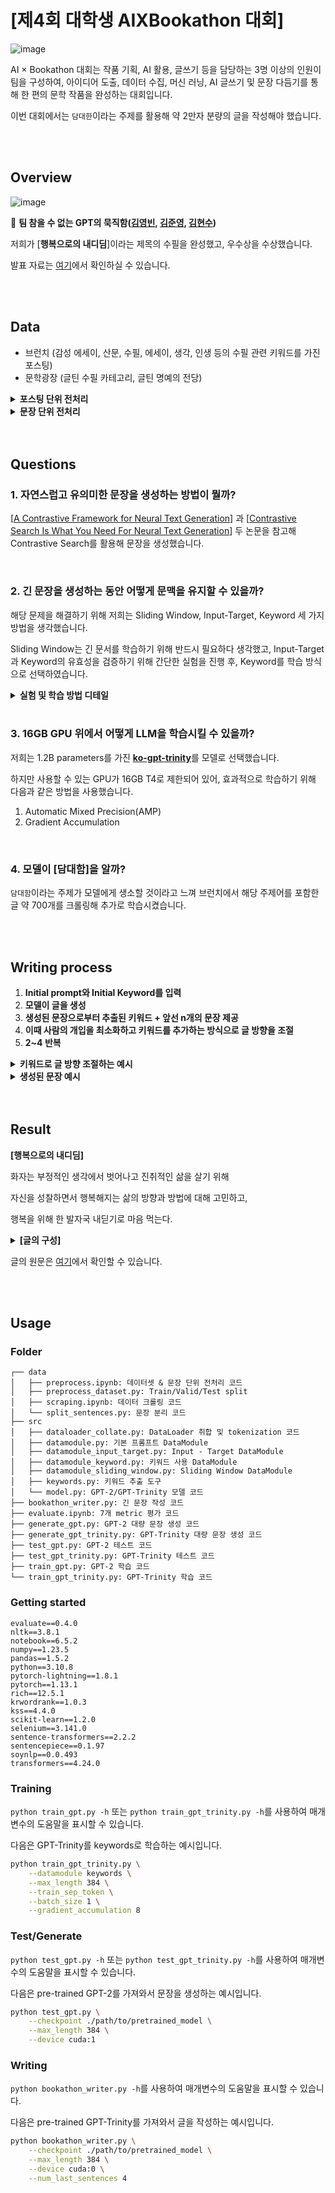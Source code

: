 # [제4회 대학생 AIXBookathon 대회]

![image](https://user-images.githubusercontent.com/5147122/213642918-bf47b64a-1b8e-44da-8df8-b374baac11c8.png)

AI × Bookathon 대회는 작품 기획, AI 활용, 글쓰기 등을 담당하는 3명 이상의 인원이 팀을 구성하여, 아이디어 도출, 데이터 수집, 머신 러닝, AI 글쓰기 및 문장 다듬기를 통해 한 편의 문학 작품을
완성하는 대회입니다.

이번 대회에서는 `담대한`이라는 주제를 활용해 약 2만자 분량의 글을 작성해야 했습니다.

<br>

<br>

## Overview

![image](https://user-images.githubusercontent.com/5147122/213643213-55271904-d67d-466f-850b-9b6669e9895e.png)

🥉 **팀 참을 수 없는 GPT의
묵직함([김영빈](https://github.com/ybkim3603), [김준영](https://github.com/junieberry), [김현수](https://github.com/sudokim))**

저희가 [**행복으로의 내디딤**]이라는 제목의 수필을 완성했고, 우수상을 수상했습니다.

발표 자료는 [여기](result/참을-수-없는-GPT의-묵직함-발표자료.pdf)에서 확인하실 수 있습니다.

<br>

<br>

## Data

- 브런치 (감성 에세이, 산문, 수필, 에세이, 생각, 인생 등의 수필 관련 키워드를 가진 포스팅)
- 문학광장 (글틴 수필 카테고리, 글틴 명예의 전당)

<details>
<summary><b>포스팅 단위 전처리</b></summary>
<div markdown="1">

> 품질 낮은 포스팅을 학습에서 제외 시키기 위함

1. 한글 비율이 일정 이하인 포스팅 제거
2. 특정 키워드를 포함한 데이터 제거
3. 특정 저자의 포스팅 제거
4. 중국어와 일본어를 포함한 포스팅 제거
5. 길이가 너무 짧은 포스팅 제거
6. [kss](https://github.com/likejazz/korean-sentence-splitter)로 문장 분리

</div></details>

<details>
<summary><b>문장 단위 전처리</b></summary>
<div markdown="1">

> 문장에서 모델의 학습에 방해되는 요소를 제외 시키기 위함

1. Email, URL, hashtag(#), mention(@) 제거
2. 괄호 및 괄호 안의 내용 제거
3. 자음 혹은 모음만 있는 문자 제거
4. 반복되는 특수문자와 공백 제거
5. 개행문자 제거
6. 특이한 형태의 특수 기호를 일반적인 형태로 변경

</div></details>

<br>

<br>

## **Questions**

### 1. **자연스럽고 유의미한 문장을 생성하는 방법이 뭘까?**

[[A Contrastive Framework for Neural Text Generation](https://arxiv.org/abs/2202.06417)]
과 [[Contrastive Search Is What You Need For Neural Text Generation](https://arxiv.org/abs/2210.14140)] 두 논문을 참고해
Contrastive Search를 활용해 문장을 생성했습니다.

<br>

### 2. **긴 문장을 생성하는 동안 어떻게 문맥을 유지할 수 있을까?**

해당 문제을 해결하기 위해 저희는 Sliding Window, Input-Target, Keyword 세 가지 방법을 생각했습니다.

Sliding Window는 긴 문서를 학습하기 위해 반드시 필요하다 생각했고, Input-Target과 Keyword의 유효성을 검증하기 위해 간단한 실험을 진행 후, Keyword를 학습 방식으로 선택하였습니다.


<details>
<summary><b>실험 및 학습 방법 디테일</b></summary>
<div markdown="1">

- Sliding Window

  GPU 메모리의 한계로 전체 1,024 토큰을 입력으로 사용할 수는 없었으며, 최대 384 토큰까지만 학습이 가능했습니다. 따라서, 문서의 처음부터 끝까지 학습하기 위해 Sliding Window를 사용하여
  정해진 문장 수로 전체 문서를 나누어 학습을 진행하였습니다.

- Input-Target

  모델이 앞 문장이 주어졌을 때, 뒤 문장을 이어서 생성하는 방법을 학습할 수 있도록 하기 위해 전체 문장 중 앞 일부분은 입력 프롬프트로, 나머지 문장은 프롬프트가 주어졌을 때 생성해야 하는 결과로 설정하여
  학습을 진행하였습니다. 이때, 입력 프롬프트에 해당하는 토큰은 손실 함수를 계산할 때 제외하였습니다.

- Keyword

  모델이 긴 글을 생성하는 동안 문맥을 일정하게 유지할 수 있도록 앞에 생성한 글에서 키워드를 추출하여 입력 문장 앞에 넣어주었습니다. 키워드를 추출하기 위해 그래프 기반 비지도 학습 단어 추출
  툴킷인 [KR-WordRank](https://github.com/lovit/KR-WordRank)를 활용하였습니다.

빠르게 학습하기 위해 [skt/kogpt2](https://github.com/SKT-AI/KoGPT2) 모델 사용해 실험을 진행했습니다.

[[A Contrastive Framework for Neural Text Generation](https://arxiv.org/abs/2202.06417)] 논문을 참고해 기존 reference와 유사도를 비교하는
metric을 사용하지 않고 generation quality를 평가할 수 있는 metric을 사용했으며, 추가로 Human evaluation을 진행했습니다.

**Metric**

1. `rep-n` : $100-\left(1.0- {{|\text{unique n-grams}(\hat x)|} \over {|\text{total n-grams}(\hat x)|}}\right)$, 전체 문장에서
   반복되는 $n$-gram의 수
2. `Diversity` : $\Pi^4_{n=2} \left(1.0-{\text{rep-n} \over 100} \right)$, `rep-2`, `rep-3`, `rep-4`를 모두 고려한 지표로, 생성된
   토큰의 다양성을 의미
3. `Keyword Recall` : 생성된 문장에서 입력한 키워드의 재현율
4. `Coherence` : ${\text{BERT} \left( P \right) \cdot \text{BERT} \left( W \right)} \over { || \text{BERT} \left( P
   \right) || \times || \text{BERT} \left( W \right) ||}$, [Sentece-BERT](https://github.com/snunlp/KR-SBERT)를 활용한 프롬프트와
   생성된 문장 사이 코사인 유사도
5. `Perplexity` : $\sqrt[N]{1 \over {P\left( w_1, w_2, \ ..., w_N \right)}}$, 모델이 생성한 토큰에 대한 확실함을 나타내는 지표

> $P$: 프롬프트 문장, $W=\{w_1, w_2, \ ..., w_N\}$: 생성된 문장

**Result**

|                        | rep-2  | rep-3  | rep-4  | Diversity | Keyword Recall | Coherence | Perplexity |
|------------------------|--------|--------|--------|-----------|----------------|-----------|------------|
| Base                   | 3.3572 | 1.8210 | 1.4898 | 0.9520    | -              | 0.5141    | 35.917     |
| Keyword                | 1.9189 | 1.2608 | 1.1378 | 0.9707    | 0.9475         | 0.6803    | 25.600     |
| Input-Target           | 2.3295 | 1.3471 | 1.2223 | 0.9639    | 0.9470         | 0.6923    | 26.238     |
| Keyword + Input-Target | 3.7116 | 2.1753 | 1.8742 | 0.9440    | -              | 0.3531    | 21.548     |

</div>
</details>

<br>

### 3. **16GB GPU 위에서 어떻게 LLM을 학습시킬 수 있을까?**

저희는 1.2B parameters를 가진 [**ko-gpt-trinity**](https://huggingface.co/skt/ko-gpt-trinity-1.2B-v0.5)를 모델로 선택했습니다.

하지만 사용할 수 있는 GPU가 16GB T4로 제한되어 있어, 효과적으로 학습하기 위해 다음과 같은 방법을 사용했습니다.

1. Automatic Mixed Precision(AMP)
2. Gradient Accumulation

<br>

### 4. **모델이 [담대함]을 알까?**

`담대함`이라는 주제가 모델에게 생소할 것이라고 느껴 브런치에서 해당 주제어를 포함한 글 약 700개를 크롤링해 추가로 학습시켰습니다.

<br>

<br>

## Writing process

1. **Initial prompt와 Initial Keyword를 입력**
2. **모델이 글을 생성**
3. **생성된 문장으로부터 추출된 키워드 + 앞선 n개의 문장 제공**
4. **이때 사람의 개입을 최소화하고 키워드를 추가하는 방식으로 글 방향을 조절**
5. **2~4 반복**

<details>
<summary>
<b>키워드로 글 방향 조절하는 예시</b>
</summary>

`Keyword`: 미래 희망

`Prompt`: 행동은 강력한 힘을 발휘한다.그 용기에 감탄하고 힘을 얻는다. 두려움을 이기기 힘들다면 두려워하지 말고 행동하면 된다.

> 그 행동을 통해 희망을 찾을 수 있다는 사실을 알아야 한다. 희망이 절망으로 변할까 말까 고민하는 사람들이 많은데, 희망은 긍정적인 단어라고 생각하기로 했다. 긍정의 힘이란 '희망'과 연관되어 있기 때문이다.
> 희망을 이야기한 글들을 읽다 보면 마치 내 마음을 대변하는 것 같아 눈물이 날 뻔했다. 그 감정이 무엇인지는 모르겠지만, 내가 원하는 일을 해냈다는 안도감이랄까... 나는 아직 살아있음을 느낀다. 내 인생의 여정
> 위에 서 있는 나 자신이 한 발자국씩 성장하고 있음에 감사하게 된다. 그 순간을 놓 치고 싶지 않아 발버둥 치며 하루하루를 견뎌야 하는 날들이 있을

<br> 

`Keyword`: 과거 실패

`Prompt`: 행동은 강력한 힘을 발휘한다.그 용기에 감탄하고 힘을 얻는다. 두려움을 이기기 힘들다면 두려워하지 말고 행동하면 된다.

> 실패를 두려워하는 사람이 있을테니. 그 두려움이라는 놈이 내 발목을 잡을지도 모른다는 생각이 드니 두렵기도 하구나 라고 생각하기로 했다. 실패는 성공의 어머니라는 말이 떠올랐다. 내가 원하는 것을 얻지 못했을 때
> 느끼는 좌절감이 두려워 도전하지 못했던 나를 반성하게 만든 것 같다. 그래서 다시 시작해보기로 했다. 내 인생 최고의 실패로 기억되는 순간을 꼽아보자면 초등학교 5학년 때였나 보다. 엄마와 외삼촌이 이혼을
> 하셨다.
> 어린 나이였지만 그 순간을 돌이켜보면 참 서글펐다. 엄마가 집을 나 간 지 얼마 되지 않았을 때 아빠는 술을 마시고 들어오신 적이 있었다. 그때 난 처음으로 엄마의 마음을 헤아

<br>

</details>

<details>
<summary>
<b>생성된 문장 예시</b>
</summary>

<br>

> 을지로에서 북촌 한옥마을까지 걷다 집으로 향했다. 걷는 동안 머릿속에 맴돌던 질문들을 정리하고 싶었기 때문이다. '지금까지와는 다른 삶을 살고 있는 나를 상상하면 어떤 기분이 들까?' '어떻게 살아야 잘 살 수
> 있을까?' '앞으로 어떻게 살아야 잘 사는 걸까' 이런 생각들이 꼬리를 물기 시작했다. 나는 이러한 질문들에 대해서 생각해 보려고 노력하고 있었다. 북촌의 좁은 골목 사이를 지나가는 사람들과 같은 나를 보며,
> 지금과는 다른 삶을 살 수 있는 기회는 있을까 하는 생각이 들었다. 한참을 걷다가 고개를 들어 하늘을 보았다. 구름 한 점 없이 푸르른 하늘과 햇무리가 내 눈을 사로잡았다.
>

> '실패'가 두려워 아무것도 하지 않는 겁쟁이가 되지는 않았으면 좋겠다. 실패를 두려워하지 말고 일단 부딪혀보자. 그리고 그 실패로 무엇을 얻을지 상상해보는 거다. 실패에 익숙해져야 그다음 도전이 두렵지 않을
> 테니까. 두려움이라는 감정은 그냥 두면 사라질 감정이다. 그 감정이 올라올 때 어떻게 대처해야 할지는 오롯이 나에게 달려있다고 해도 과언이 아니다. 두려움과 걱정은 내 안에 존재해선 안 되는 감정인 것 같다.
> 나를
> 응원하는 마음가짐이 생겨나기 시작했고 결국 조금씩 성장해가는 나를 발견했다. 그래서 더 두려워도 담대하게 이겨낼 수 있었던 것 같다. 오늘도 어영부영 버티고 있는 나에게 박수를 보내고 싶다. 이 글을 읽는 당신도
> 그러길 바라면서. 담대하게, 포기하지 않길 바라며 응원한다.
>

</details>

<br>

<br>

## Result

**[행복으로의 내디딤]**

화자는 부정적인 생각에서 벗어나고 진취적인 삶을 살기 위해

자신을 성찰하면서 행복해지는 삶의 방향과 방법에 대해 고민하고,

행복을 위해 한 발자국 내딛기로 마음 먹는다.

<details>
  <summary><b>[글의 구성]</b></summary>

1. 행복해지는 방법
2. 거울 속의 나를 바라보며
3. 행복해지기 위해서는
    1. 도전은 두려운 일이 아니다
    2. 내 안의 두려움을 포용하자
    3. 실패에 대한 두려움을 극복하자
    4. 두려움을 극복하기 위해 행동하자
    5. 글을 쓰자
    6. 위기를 기회로
4. 결론

</details>

글의 원문은 [여기](result/참을-수-없는-GPT의-묵직함-최종작품.pdf)에서 확인할 수 있습니다.

<br>

<br>

## Usage

### Folder

```
┌── data
│   ├── preprocess.ipynb: 데이터셋 & 문장 단위 전처리 코드
│   ├── preprocess_dataset.py: Train/Valid/Test split
│   ├── scraping.ipynb: 데이터 크롤링 코드
│   └── split_sentences.py: 문장 분리 코드
├── src
│   ├── dataloader_collate.py: DataLoader 취합 및 tokenization 코드
│   ├── datamodule.py: 기본 프롬프트 DataModule
│   ├── datamodule_input_target.py: Input - Target DataModule
│   ├── datamodule_keyword.py: 키워드 사용 DataModule
│   ├── datamodule_sliding_window.py: Sliding Window DataModule
│   ├── keywords.py: 키워드 추출 도구
│   └── model.py: GPT-2/GPT-Trinity 모델 코드
├── bookathon_writer.py: 긴 문장 작성 코드
├── evaluate.ipynb: 7개 metric 평가 코드
├── generate_gpt.py: GPT-2 대량 문장 생성 코드
├── generate_gpt_trinity.py: GPT-Trinity 대량 문장 생성 코드
├── test_gpt.py: GPT-2 테스트 코드
├── test_gpt_trinity.py: GPT-Trinity 테스트 코드
├── train_gpt.py: GPT-2 학습 코드
└── train_gpt_trinity.py: GPT-Trinity 학습 코드
```

### Getting started

```
evaluate==0.4.0
nltk==3.8.1
notebook==6.5.2
numpy==1.23.5
pandas==1.5.2
python==3.10.8
pytorch-lightning==1.8.1
pytorch==1.13.1
rich==12.5.1
krwordrank==1.0.3
kss==4.4.0
scikit-learn==1.2.0
selenium==3.141.0
sentence-transformers==2.2.2
sentencepiece==0.1.97
soynlp==0.0.493
transformers==4.24.0

```

### Training

`python train_gpt.py -h` 또는 `python train_gpt_trinity.py -h`를 사용하여 매개변수의 도움말을 표시할 수 있습니다.

다음은 GPT-Trinity를 keywords로 학습하는 예시입니다.

```bash
python train_gpt_trinity.py \
    --datamodule keywords \
    --max_length 384 \
    --train_sep_token \
    --batch_size 1 \
    --gradient_accumulation 8
```

### Test/Generate

`python test_gpt.py -h` 또는 `python test_gpt_trinity.py -h`를 사용하여 매개변수의 도움말을 표시할 수 있습니다.

다음은 pre-trained GPT-2를 가져와서 문장을 생성하는 예시입니다.

```bash
python test_gpt.py \
    --checkpoint ./path/to/pretrained_model \
    --max_length 384 \
    --device cuda:1
```

### Writing

`python bookathon_writer.py -h`를 사용하여 매개변수의 도움말을 표시할 수 있습니다.

다음은 pre-trained GPT-Trinity를 가져와서 글을 작성하는 예시입니다.

```bash
python bookathon_writer.py \
    --checkpoint ./path/to/pretrained_model \
    --max_length 384 \
    --device cuda:0 \
    --num_last_sentences 4
```
